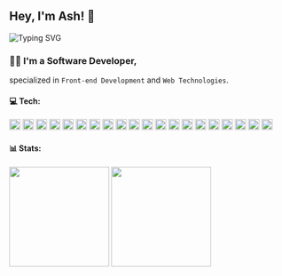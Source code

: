 ## Hey, I'm Ash! 👋

<img src="https://readme-typing-svg.demolab.com?font=Noto+Sans&weight=700&duration=3000&pause=500&color=FF79C6&vCenter=true&width=160&height=20&lines=Web+Wizard;Code+Craftsman;Javascript+Jedi" alt="Typing SVG" />






### 👨‍💻 I'm a Software Developer,
specialized in `Front-end Development` and `Web Technologies`.

<!-- ========================= Social ========================= -
### 💬 Connect:
<div>
  <a href="https://twitter.com/AshtonHeald"><img class="social" src="https://img.shields.io/badge/X-%23000000.svg?style=for-the-badge&logo=X&logoColor=white" height="30"></a>
  <a href="https://www.linkedin.com/in/ashtonheald"><img class="social" src="https://img.shields.io/badge/linkedin-%230077B5.svg?style=for-the-badge&logo=linkedin&logoColor=white" height="30"></a>
  <a href="https://blog.ashthe.dev"><img class="social" src="https://img.shields.io/badge/Hashnode-2962FF?style=for-the-badge&logo=hashnode&logoColor=white" height="30"></a>
  <a href="https://dev.to/ashthedev"><img class="social" src="https://img.shields.io/badge/dev.to-0A0A0A?style=for-the-badge&logo=dev.to&logoColor=white" height="30"></a>
  <a href="https://codepen.io/ashthedev"><img class="social" src="https://img.shields.io/badge/Codepen-000000?style=for-the-badge&logo=codepen&logoColor=white" height="30"></a>
  <a href="https://leetcode.com/AshTheDev/"><img class="social" src="https://img.shields.io/badge/LeetCode-000000?style=for-the-badge&logo=LeetCode&logoColor=#d16c06" height="30"></a>
</div>
-->
<!--
<a><img src="https://img.shields.io/badge/YouTube-%23FF0000.svg?style=for-the-badge&logo=YouTube&logoColor=white" height="40"></a>
<a><img src="https://img.shields.io/badge/Buy%20Me%20a%20Coffee-ffdd00?style=for-the-badge&logo=buy-me-a-coffee&logoColor=black" height="40"></a>
-->

<!-- ========================= Tech ========================= -->
#### 💻 Tech:
<!-- https://devicon.dev/ -->
<div>
<img class="icon" src="https://cdn.jsdelivr.net/gh/devicons/devicon@latest/icons/html5/html5-original.svg" height="20" />
<img class="icon" src="https://cdn.jsdelivr.net/gh/devicons/devicon@latest/icons/css3/css3-original.svg" height="20" />
<img class="icon" src="https://cdn.jsdelivr.net/gh/devicons/devicon@latest/icons/javascript/javascript-original.svg" height="20" />
<img class="icon" src="https://cdn.jsdelivr.net/gh/devicons/devicon@latest/icons/typescript/typescript-original.svg" height="20" />
<img class="icon" src="https://cdn.jsdelivr.net/gh/devicons/devicon@latest/icons/react/react-original.svg" height="20" />
<img class="icon" src="https://cdn.jsdelivr.net/gh/devicons/devicon@latest/icons/nextjs/nextjs-original.svg" height="20" />
<img class="icon" src="https://cdn.jsdelivr.net/gh/devicons/devicon@latest/icons/astro/astro-original.svg" height="20" />
<img class="icon" src="https://cdn.jsdelivr.net/gh/devicons/devicon@latest/icons/sass/sass-original.svg" height="20" />
<img class="icon" src="https://cdn.jsdelivr.net/gh/devicons/devicon@latest/icons/tailwindcss/tailwindcss-original.svg" height="20" />
<img class="icon" src="https://cdn.jsdelivr.net/gh/devicons/devicon@latest/icons/bootstrap/bootstrap-original.svg" height="20" />
<img class="icon" src="https://cdn.jsdelivr.net/gh/devicons/devicon@latest/icons/materialui/materialui-original.svg" height="20" />
<img class="icon" src="https://cdn.jsdelivr.net/gh/devicons/devicon@latest/icons/supabase/supabase-original.svg" height="20" />
<img class="icon" src="https://cdn.jsdelivr.net/gh/devicons/devicon@latest/icons/postgresql/postgresql-original.svg" height="20" />
<img class="icon" src="https://cdn.jsdelivr.net/gh/devicons/devicon@latest/icons/mysql/mysql-original.svg" height="20" />
<img class="icon" src="https://cdn.jsdelivr.net/gh/devicons/devicon@latest/icons/php/php-original.svg" height="20" />
<img class="icon" src="https://cdn.jsdelivr.net/gh/devicons/devicon@latest/icons/wordpress/wordpress-plain.svg" height="20" />
<img class="icon" src="https://cdn.jsdelivr.net/gh/devicons/devicon@latest/icons/sanity/sanity-original.svg" height="20" />
<img class="icon" src="https://cdn.jsdelivr.net/gh/devicons/devicon@latest/icons/vitejs/vitejs-original.svg" height="20" />
<img class="icon" src="https://cdn.jsdelivr.net/gh/devicons/devicon@latest/icons/vitest/vitest-original.svg" height="20" />
<img class="icon" src="https://cdn.jsdelivr.net/gh/devicons/devicon@latest/icons/python/python-original.svg" height="20" />
</div>

<!--
<img class="icon" src="https://cdn.jsdelivr.net/gh/devicons/devicon@latest/icons/eslint/eslint-original.svg" height="20" />
<img class="icon" src="https://cdn.jsdelivr.net/gh/devicons/devicon@latest/icons/nodejs/nodejs-original.svg" height="20" />
<img class="icon" src="https://cdn.jsdelivr.net/gh/devicons/devicon@latest/icons/bun/bun-original.svg" height="20" />
<img class="icon" src="https://cdn.jsdelivr.net/gh/devicons/devicon@latest/icons/pnpm/pnpm-original.svg" height="20" />
<img class="icon" src="https://cdn.jsdelivr.net/gh/devicons/devicon@latest/icons/yarn/yarn-original.svg" height="20" />
<img class="icon" src="https://cdn.jsdelivr.net/gh/devicons/devicon@latest/icons/npm/npm-original-wordmark.svg" height="20" />
<img class="icon" src="https://cdn.jsdelivr.net/gh/devicons/devicon@latest/icons/vscode/vscode-original.svg" height="20" />
<img class="icon" src="https://cdn.jsdelivr.net/gh/devicons/devicon@latest/icons/jira/jira-original.svg" height="20" />
<img class="icon" src="https://cdn.jsdelivr.net/gh/devicons/devicon@latest/icons/postman/postman-original.svg" height="20" />
<img class="icon" src="https://cdn.jsdelivr.net/gh/devicons/devicon@latest/icons/figma/figma-original.svg" height="20" />
<img src="https://cdn.jsdelivr.net/gh/devicons/devicon@latest/icons/tensorflow/tensorflow-original.svg" height="40" />
<img src="https://cdn.jsdelivr.net/gh/devicons/devicon@latest/icons/docker/docker-original.svg" height="40" />
<img src="https://cdn.jsdelivr.net/gh/devicons/devicon@latest/icons/git/git-original.svg" />
<img src="https://cdn.jsdelivr.net/gh/devicons/devicon@latest/icons/json/json-original.svg" />
<img class="icon" src="https://cdn.jsdelivr.net/gh/devicons/devicon@latest/icons/playwright/playwright-original.svg" height="36" />
<img src="https://cdn.jsdelivr.net/gh/devicons/devicon@latest/icons/markdown/markdown-original.svg" />
<img src="https://cdn.jsdelivr.net/gh/devicons/devicon@latest/icons/jamstack/jamstack-original.svg" />
<img src="https://cdn.jsdelivr.net/gh/devicons/devicon@latest/icons/vercel/vercel-original.svg" />
<img src="https://cdn.jsdelivr.net/gh/devicons/devicon@latest/icons/netlify/netlify-original.svg" />
<img src="https://cdn.jsdelivr.net/gh/devicons/devicon@latest/icons/framermotion/framermotion-original.svg" />
<img src="https://cdn.jsdelivr.net/gh/devicons/devicon@latest/icons/prisma/prisma-original.svg" />
<img src="https://cdn.jsdelivr.net/gh/devicons/devicon@latest/icons/redux/redux-original.svg" />
<img src="https://cdn.jsdelivr.net/gh/devicons/devicon@latest/icons/qwik/qwik-original.svg" />
<img src="https://cdn.jsdelivr.net/gh/devicons/devicon@latest/icons/wasm/wasm-original.svg" />
<img src="https://cdn.jsdelivr.net/gh/devicons/devicon@latest/icons/rust/rust-original.svg" />
<img src="https://cdn.jsdelivr.net/gh/devicons/devicon@latest/icons/java/java-original.svg" />
<img src="https://cdn.jsdelivr.net/gh/devicons/devicon@latest/icons/graphql/graphql-plain.svg" />
<img src="https://cdn.jsdelivr.net/gh/devicons/devicon@latest/icons/socketio/socketio-original.svg" />
<img src="https://cdn.jsdelivr.net/gh/devicons/devicon@latest/icons/swiper/swiper-original.svg" />
<img src="https://cdn.jsdelivr.net/gh/devicons/devicon@latest/icons/storybook/storybook-original.svg" />
<img src="https://cdn.jsdelivr.net/gh/devicons/devicon@latest/icons/threejs/threejs-original.svg" />
<img src="https://cdn.jsdelivr.net/gh/devicons/devicon@latest/icons/trpc/trpc-original.svg" />
-->

<!-- ========================= Stats ========================= -->
#### 📊 Stats:
<!-- 
https://git.io/streak-stats
https://github.com/anuraghazra/github-readme-stats

[![GitHub Streak](https://github-readme-streak-stats.herokuapp.com?user=AshtonHeald&theme=dracula&hide_border=true&card_width=195&hide_current_streak=true&hide_longest_streak=true)](https://git.io/streak-stats)
-->
<div class="stats">  
<img class="stat" src="https://github-readme-stats.vercel.app/api/top-langs/?username=AshtonHeald&theme=dracula&hide_border=true&include_all_commits=true&count_private=true&layout=compact" height="180">
<img class="stat" src="https://github-readme-streak-stats.herokuapp.com/?user=AshtonHeald&theme=dracula&hide_border=true&card_width=180&hide_current_streak=true&hide_longest_streak=true&include_all_commits=true&count_private=true" height="180">
<!--
&langs_count=20
-->
</div>

<!--
---

<div class="support">
  
<a href="https://www.buymeacoffee.com/ashtonheald"><img src="https://img.shields.io/badge/Buy%20Me%20a%20Coffee-ffdd00?style=flat-square&logo=buy-me-a-coffee&logoColor=black" /></a>
![Profile Views](https://komarev.com/ghpvc/?username=ashtonheald&color=ff69b4&style=flat-square&abbreviated=true)
</div>
-->

